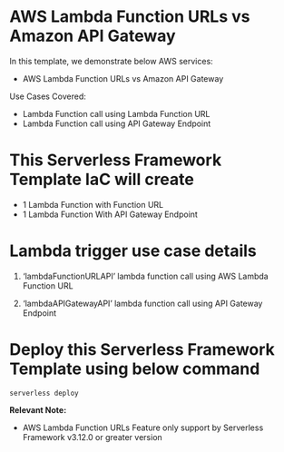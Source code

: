 # AWS Lambda Function URLs vs Amazon API Gateway

In this template, we demonstrate below AWS services:
- AWS Lambda Function URLs vs Amazon API Gateway

Use Cases Covered:
- Lambda Function call using Lambda Function URL
- Lambda Function call using API Gateway Endpoint

# This Serverless Framework Template IaC will create
- 1 Lambda Function with Function URL
- 1 Lambda Function With API Gateway Endpoint

# Lambda trigger use case details
1. ‘lambdaFunctionURLAPI’ lambda function call using AWS Lambda Function URL

2. ‘lambdaAPIGatewayAPI’ lambda function call using API Gateway Endpoint

# Deploy this Serverless Framework Template using below command
`serverless deploy`

**Relevant Note:**
- AWS Lambda Function URLs Feature only support by Serverless Framework v3.12.0 or greater version